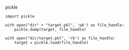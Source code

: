 pickle

    import pickle
    
    with open("dir" + "target.pkl", 'wb') as file_handle:
        pickle.dump(target, file_handle)
    
    with open("dir/target.pkl", 'rb') as file_handle:
        target = pickle.load(file_handle)
